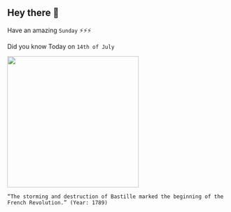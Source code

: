 ## Hey there 👋
Have an amazing `Sunday` ⚡⚡⚡

Did you know Today on `14th of July`
 
 [<img src="https://static.wixstatic.com/media/94e197_3c31e9984831493889a5288fa9da56d8~mv2.jpg/v1/fit/w_1000%2Ch_628%2Cal_c%2Cq_80/file.jpg" width="300" />](https://www.librarypoint.org/blogs/post/the-fall-of-the-bastille/#:~:text=On%20July%2014%2C%201789%2C%20a,beginning%20of%20the%20French%20Revolution.) 
 ```
“The storming and destruction of Bastille marked the beginning of the French Revolution.” (Year: 1789)
```
